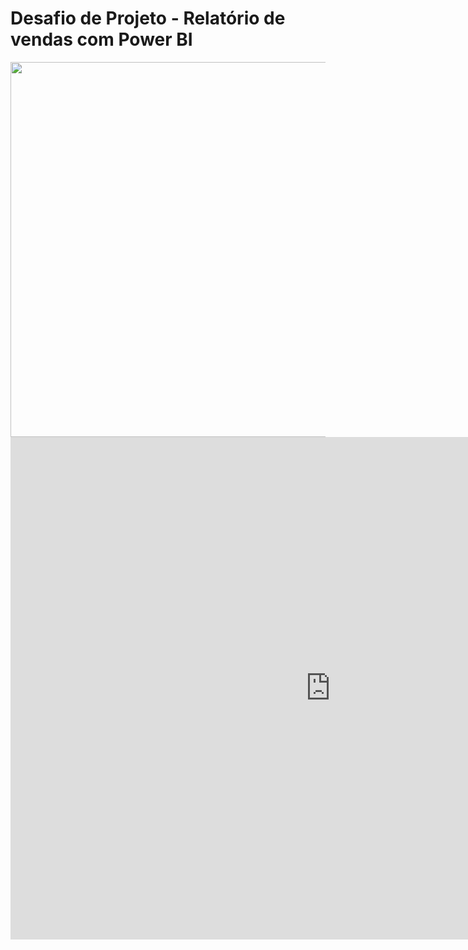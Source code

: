 # Desafio de Projeto - Relatório de vendas com Power BI

<img src='report p1 to readme1.png' width='600'>


<iframe title="Report Section" width="1024" height="804" src="https://app.powerbi.com/view?r=eyJrIjoiZTI3YzE3ODYtMWM1Ny00ZmRmLWE0OGYtMjVmMzgwOTgzOThjIiwidCI6IjQ5M2JkODFjLTFiMjItNDVjOC1hNzRiLTA0NTNkNDZiYWZmOSJ9" frameborder="0" allowFullScreen="true"></iframe>
